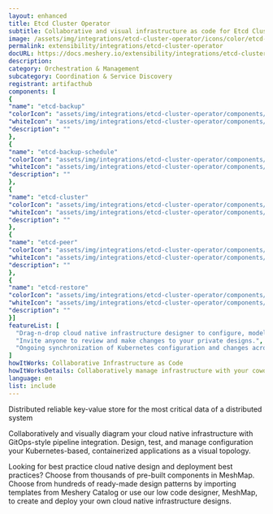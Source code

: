 ```yaml
---
layout: enhanced
title: Etcd Cluster Operator
subtitle: Collaborative and visual infrastructure as code for Etcd Cluster Operator
image: /assets/img/integrations/etcd-cluster-operator/icons/color/etcd-cluster-operator-color.svg
permalink: extensibility/integrations/etcd-cluster-operator
docURL: https://docs.meshery.io/extensibility/integrations/etcd-cluster-operator
description: 
category: Orchestration & Management
subcategory: Coordination & Service Discovery
registrant: artifacthub
components: [
{
"name": "etcd-backup"
"colorIcon": "assets/img/integrations/etcd-cluster-operator/components/etcd-backup/icons/color/etcd-backup-color.svg"
"whiteIcon": "assets/img/integrations/etcd-cluster-operator/components/etcd-backup/icons/white/etcd-backup-white.svg"
"description": ""
},
{
"name": "etcd-backup-schedule"
"colorIcon": "assets/img/integrations/etcd-cluster-operator/components/etcd-backup-schedule/icons/color/etcd-backup-schedule-color.svg"
"whiteIcon": "assets/img/integrations/etcd-cluster-operator/components/etcd-backup-schedule/icons/white/etcd-backup-schedule-white.svg"
"description": ""
},
{
"name": "etcd-cluster"
"colorIcon": "assets/img/integrations/etcd-cluster-operator/components/etcd-cluster/icons/color/etcd-cluster-color.svg"
"whiteIcon": "assets/img/integrations/etcd-cluster-operator/components/etcd-cluster/icons/white/etcd-cluster-white.svg"
"description": ""
},
{
"name": "etcd-peer"
"colorIcon": "assets/img/integrations/etcd-cluster-operator/components/etcd-peer/icons/color/etcd-peer-color.svg"
"whiteIcon": "assets/img/integrations/etcd-cluster-operator/components/etcd-peer/icons/white/etcd-peer-white.svg"
"description": ""
},
{
"name": "etcd-restore"
"colorIcon": "assets/img/integrations/etcd-cluster-operator/components/etcd-restore/icons/color/etcd-restore-color.svg"
"whiteIcon": "assets/img/integrations/etcd-cluster-operator/components/etcd-restore/icons/white/etcd-restore-white.svg"
"description": ""
}]
featureList: [
  "Drag-n-drop cloud native infrastructure designer to configure, model, and deploy your workloads.",
  "Invite anyone to review and make changes to your private designs.",
  "Ongoing synchronization of Kubernetes configuration and changes across any number of clusters."
]
howItWorks: Collaborative Infrastructure as Code
howItWorksDetails: Collaboratively manage infrastructure with your coworkers synchronously sharing the same designs.
language: en
list: include
---
```

<p>
Distributed reliable key-value store for the most critical data of a distributed system
</p>
<p>
    Collaboratively and visually diagram your cloud native infrastructure with GitOps-style pipeline integration. Design, test, and manage configuration your Kubernetes-based, containerized applications as a visual topology.
</p>
<p>
    Looking for best practice cloud native design and deployment best practices? Choose from thousands of pre-built components in MeshMap. Choose from hundreds of ready-made design patterns by importing templates from Meshery Catalog or use our low code designer, MeshMap, to create and deploy your own cloud native infrastructure designs.
</p>
